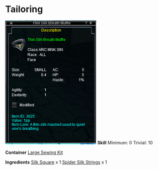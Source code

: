 <!-- TITLE: Thin Silk Breath Muffle -->
<!-- SUBTITLE: Made from thin spider silk -->

# Tailoring
![Thin Silk Breath Muffle](/uploads/tailoring/thin-silk-breath-muffle.png "Thin Silk Breath Muffle")
**Skill**
Minimum: 0
Trivial: 10

**Container**
[Large Sewing Kit](large-sewing-kit)

**Ingredients**
[Silk Square](silk-square) x 1
[Spider Silk Strings](spider-silk-strings) x 1